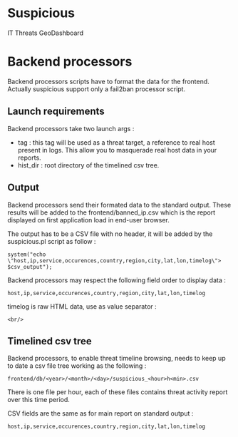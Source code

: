 # Suspicious

IT Threats GeoDashboard

# Backend processors

Backend processors scripts have to format the data for the frontend. Actually
suspicious support only a fail2ban processor script.

## Launch requirements

Backend processors take two launch args :
* tag : this tag will be used as a threat target, a reference to real host
present in logs. This allow you to masquerade real host data in your reports.
* hist_dir : root directory of the timelined csv tree.

## Output

Backend processors send their formated data to the standard output. These
results will be added to the frontend/banned_ip.csv which is the report
displayed on first application load in end-user browser.

The output has to be a CSV file with no header, it will be added by the
suspicious.pl script as follow :

	system("echo \"host,ip,service,occurences,country,region,city,lat,lon,timelog\"> $csv_output");

Backend processors may respect the following field order to display data :

	host,ip,service,occurences,country,region,city,lat,lon,timelog

timelog is raw HTML data, use as value separator :

	<br/>

## Timelined csv tree

Backend processors, to enable threat timeline browsing, needs to keep up to
date a csv file tree working as the following :

	frontend/db/<year>/<month>/<day>/suspicious_<hour>h<min>.csv

There is one file per hour, each of these files contains threat activity
report over this time period.

CSV fields are the same as for main report on standard output :

	host,ip,service,occurences,country,region,city,lat,lon,timelog
